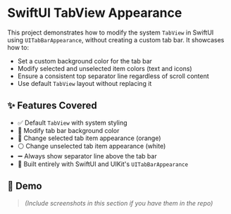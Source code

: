 # SwiftUI TabView Appearance

This project demonstrates how to modify the system `TabView` in SwiftUI using `UITabBarAppearance`, without creating a custom tab bar. It showcases how to:

- Set a custom background color for the tab bar
- Modify selected and unselected item colors (text and icons)
- Ensure a consistent top separator line regardless of scroll content
- Use default `TabView` layout without replacing it

## ✨ Features Covered

- ✅ Default `TabView` with system styling
- 🎨 Modify tab bar background color
- 🔸 Change selected tab item appearance (orange)
- ⚪️ Change unselected tab item appearance (white)
- ➖ Always show separator line above the tab bar
- 📱 Built entirely with SwiftUI and UIKit's `UITabBarAppearance`

## 📸 Demo

> *(Include screenshots in this section if you have them in the repo)*

